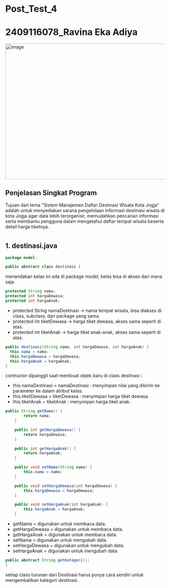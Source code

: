 # Post_Test_4
<h1> 2409116078_Ravina Eka Adiya </h1>

<img width="676" height="426" alt="image" src="https://github.com/user-attachments/assets/6c51f5e4-5ed7-4238-a8c4-b0ef539134c4" />

## Penjelasan Singkat Program
Tujuan dari tema "Sistem Manajemen Daftar Destinasi Wisata Kota Jogja" adalah untuk menyediakan sarana pengelolaan informasi destinasi wisata di kota Jogja agar data lebih terorganisir, memudahkan pencarian informasi serta membantu pengguna dalam mengetahui daftar tempat wisata beserta detail harga tiketnya.

#
<h2> 1. destinasi.java</h2>

```java
package model;

public abstract class destinasi {
```
menandakan kelas ini ada di package model, kelas bisa di akses dari mana saja.

```java
protected String nama;
protected int hargaDewasa;
protected int hargaAnak;
```
- protected String namaDestinasi → nama tempat wisata, bisa diakses di class, subclass, dan package yang sama.
- protected int tiketDewasa → harga tiket dewasa, akses sama seperti di atas.
- protected int tiketAnak → harga tiket anak-anak, akses sama seperti di atas.

```java
public destinasi(String nama, int hargaDewasa, int hargaAnak) {
  this.nama = nama;
  this.hargaDewasa = hargaDewasa;
  this.hargaAnak = hargaAnak;
}
```
contructor dipanggil saat membuat objek baru di class destinasi : 
- this.namaDestinasi = namaDestinasi : menyimpan nilai yang dikirim ke parameter ke dalam atribut kelas.
- this.tiketDewasa = tiketDewasa : menyimpan harga tiket dewasa.
- this.tiketAnak = tiketAnak : menyimpan harga tiket anak.

```java
public String getNama() {
        return nama;
    }

    public int getHargaDewasa() {
        return hargaDewasa;
    }

    public int getHargaAnak() {
        return hargaAnak;
    }

    public void setNama(String nama) {
        this.nama = nama;
    }

    public void setHargaDewasa(int hargaDewasa) {
        this.hargaDewasa = hargaDewasa;
    }

    public void setHargaAnak(int hargaAnak) {
        this.hargaAnak = hargaAnak;
    }
```
- getNama = digunakan untuk membaca data.
- getHargaDewasa = digunakan untuk membaca data.
- getHargaAnak = digunakan untuk membaca data.
- setNama = digunakan untuk mengubah data.
- setHargaDewasa = digunakan untuk mengubah data.
- setHargaAnak = digunakan untuk mengubah data.

```java
public abstract String getKategori();
}
```
setiap class turunan dari Destinasi harus punya cara sendiri untuk mengembalikan kategori destinasi.
